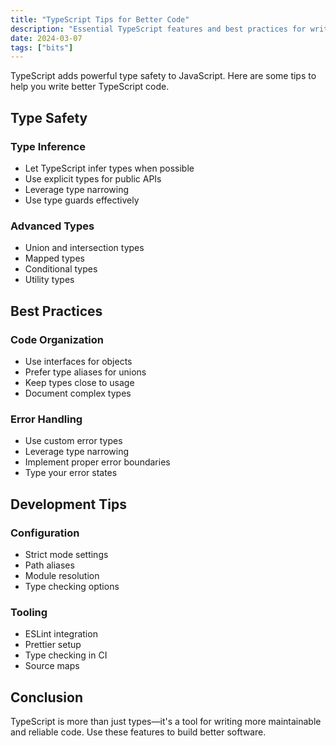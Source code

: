 ```yaml
---
title: "TypeScript Tips for Better Code"
description: "Essential TypeScript features and best practices for writing more robust code."
date: 2024-03-07
tags: ["bits"]
---
```


TypeScript adds powerful type safety to JavaScript. Here are some tips to help you write better TypeScript code.

## Type Safety

### Type Inference
- Let TypeScript infer types when possible
- Use explicit types for public APIs
- Leverage type narrowing
- Use type guards effectively

### Advanced Types
- Union and intersection types
- Mapped types
- Conditional types
- Utility types

## Best Practices

### Code Organization
- Use interfaces for objects
- Prefer type aliases for unions
- Keep types close to usage
- Document complex types

### Error Handling
- Use custom error types
- Leverage type narrowing
- Implement proper error boundaries
- Type your error states

## Development Tips

### Configuration
- Strict mode settings
- Path aliases
- Module resolution
- Type checking options

### Tooling
- ESLint integration
- Prettier setup
- Type checking in CI
- Source maps

## Conclusion

TypeScript is more than just types—it's a tool for writing more maintainable and reliable code. Use these features to build better software. 